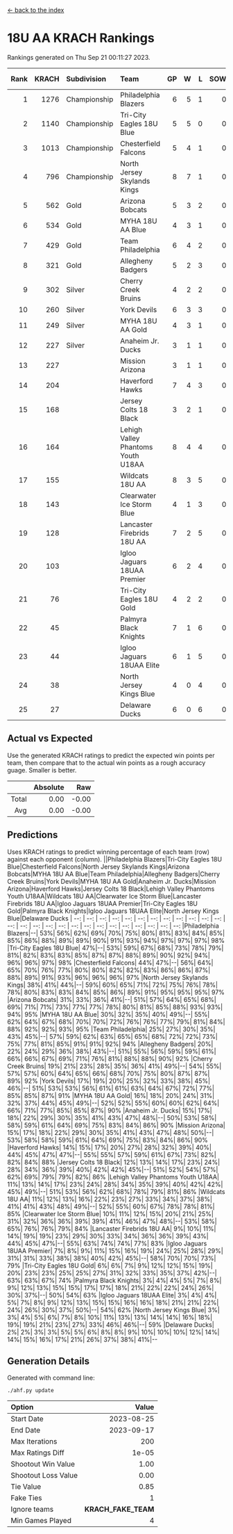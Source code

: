 [<- back to the index](readme.md)
# 18U AA KRACH Rankings
Rankings generated on Thu Sep 21 00:11:27 2023.

Rank|KRACH|Subdivision|Team|GP|W|L|SOW|SOL|T|SoS|Exp Wins|Win Diff
---:|---:|:---|:---|---:|---:|---:|---:|---:|---:|---:|---:|---:
1|1276|Championship|Philadelphia Blazers|6|5|1|0|0|0|472|5.8|-0.0
2|1140|Championship|Tri-City Eagles 18U Blue|5|5|0|0|0|0|165|5.9|0.0
3|1013|Championship|Chesterfield Falcons|5|4|1|0|0|0|483|4.8|-0.0
4|796|Championship|North Jersey Skylands Kings|8|7|1|0|0|0|259|7.8|-0.0
5|562|Gold|Arizona Bobcats|5|3|2|0|0|0|572|3.8|-0.0
6|534|Gold|MYHA 18U AA Blue|4|3|1|0|0|0|276|3.9|0.0
7|429|Gold|Team Philadelphia|6|4|2|0|0|0|367|4.8|-0.0
8|321|Gold|Allegheny Badgers|5|2|3|0|0|0|570|2.8|-0.0
9|302|Silver|Cherry Creek Bruins|4|2|2|0|0|0|444|2.9|0.0
10|260|Silver|York Devils|6|3|3|0|0|0|454|3.8|-0.0
11|249|Silver|MYHA 18U AA Gold|4|3|1|0|0|0|126|3.9|0.0
12|227|Silver|Anaheim Jr. Ducks|3|1|1|0|0|1|227|2.7|0.0
13|227||Mission Arizona|3|1|1|0|0|1|227|2.7|0.0
14|204||Haverford Hawks|7|4|3|0|0|0|267|4.9|0.0
15|168||Jersey Colts 18 Black|3|2|1|0|0|0|116|2.9|0.0
16|164||Lehigh Valley Phantoms Youth U18AA|8|4|4|0|0|0|202|4.9|0.0
17|155||Wildcats 18U AA|8|3|5|0|0|0|340|3.8|-0.0
18|143||Clearwater Ice Storm Blue|4|1|3|0|0|0|419|1.8|-0.0
19|128||Lancaster Firebrids 18U AA|7|2|5|0|0|0|513|2.9|0.0
20|103||Igloo Jaguars 18UAA Premier|6|2|4|0|0|0|335|2.9|0.0
21|76||Tri-City Eagles 18U Gold|4|2|2|0|0|0|89|2.9|0.0
22|45||Palmyra Black Knights|7|1|6|0|0|0|275|1.9|0.0
23|44||Igloo Jaguars 18UAA Elite|6|1|5|0|0|0|189|1.9|0.0
24|38||North Jersey Kings Blue|4|0|4|0|0|0|318|0.9|0.0
25|27||Delaware Ducks|6|0|6|0|0|0|407|0.9|0.0

## Actual vs Expected
Use the generated KRACH ratings to predict the expected win points per team, then compare that to the actual win points as a rough accuracy guage. Smaller is better.

||Absolute|Raw
|---:|---:|---:
|Total|0.00|-0.00
|Avg|0.00|-0.00

## Predictions
Uses KRACH ratings to predict winning percentage of each team (row) against each opponent (column).
||Philadelphia Blazers|Tri-City Eagles 18U Blue|Chesterfield Falcons|North Jersey Skylands Kings|Arizona Bobcats|MYHA 18U AA Blue|Team Philadelphia|Allegheny Badgers|Cherry Creek Bruins|York Devils|MYHA 18U AA Gold|Anaheim Jr. Ducks|Mission Arizona|Haverford Hawks|Jersey Colts 18 Black|Lehigh Valley Phantoms Youth U18AA|Wildcats 18U AA|Clearwater Ice Storm Blue|Lancaster Firebrids 18U AA|Igloo Jaguars 18UAA Premier|Tri-City Eagles 18U Gold|Palmyra Black Knights|Igloo Jaguars 18UAA Elite|North Jersey Kings Blue|Delaware Ducks
| --: | --: | --: | --: | --: | --: | --: | --: | --: | --: | --: | --: | --: | --: | --: | --: | --: | --: | --: | --: | --: | --: | --: | --: | --: | --: 
|Philadelphia Blazers|--| 53%| 56%| 62%| 69%| 70%| 75%| 80%| 81%| 83%| 84%| 85%| 85%| 86%| 88%| 89%| 89%| 90%| 91%| 93%| 94%| 97%| 97%| 97%| 98%
|Tri-City Eagles 18U Blue| 47%|--| 53%| 59%| 67%| 68%| 73%| 78%| 79%| 81%| 82%| 83%| 83%| 85%| 87%| 87%| 88%| 89%| 90%| 92%| 94%| 96%| 96%| 97%| 98%
|Chesterfield Falcons| 44%| 47%|--| 56%| 64%| 65%| 70%| 76%| 77%| 80%| 80%| 82%| 82%| 83%| 86%| 86%| 87%| 88%| 89%| 91%| 93%| 96%| 96%| 96%| 97%
|North Jersey Skylands Kings| 38%| 41%| 44%|--| 59%| 60%| 65%| 71%| 72%| 75%| 76%| 78%| 78%| 80%| 83%| 83%| 84%| 85%| 86%| 89%| 91%| 95%| 95%| 95%| 97%
|Arizona Bobcats| 31%| 33%| 36%| 41%|--| 51%| 57%| 64%| 65%| 68%| 69%| 71%| 71%| 73%| 77%| 77%| 78%| 80%| 81%| 85%| 88%| 93%| 93%| 94%| 95%
|MYHA 18U AA Blue| 30%| 32%| 35%| 40%| 49%|--| 55%| 62%| 64%| 67%| 68%| 70%| 70%| 72%| 76%| 76%| 77%| 79%| 81%| 84%| 88%| 92%| 92%| 93%| 95%
|Team Philadelphia| 25%| 27%| 30%| 35%| 43%| 45%|--| 57%| 59%| 62%| 63%| 65%| 65%| 68%| 72%| 72%| 73%| 75%| 77%| 81%| 85%| 91%| 91%| 92%| 94%
|Allegheny Badgers| 20%| 22%| 24%| 29%| 36%| 38%| 43%|--| 51%| 55%| 56%| 59%| 59%| 61%| 66%| 66%| 67%| 69%| 71%| 76%| 81%| 88%| 88%| 90%| 92%
|Cherry Creek Bruins| 19%| 21%| 23%| 28%| 35%| 36%| 41%| 49%|--| 54%| 55%| 57%| 57%| 60%| 64%| 65%| 66%| 68%| 70%| 75%| 80%| 87%| 87%| 89%| 92%
|York Devils| 17%| 19%| 20%| 25%| 32%| 33%| 38%| 45%| 46%|--| 51%| 53%| 53%| 56%| 61%| 61%| 63%| 64%| 67%| 72%| 77%| 85%| 85%| 87%| 91%
|MYHA 18U AA Gold| 16%| 18%| 20%| 24%| 31%| 32%| 37%| 44%| 45%| 49%|--| 52%| 52%| 55%| 60%| 60%| 62%| 64%| 66%| 71%| 77%| 85%| 85%| 87%| 90%
|Anaheim Jr. Ducks| 15%| 17%| 18%| 22%| 29%| 30%| 35%| 41%| 43%| 47%| 48%|--| 50%| 53%| 58%| 58%| 59%| 61%| 64%| 69%| 75%| 83%| 84%| 86%| 90%
|Mission Arizona| 15%| 17%| 18%| 22%| 29%| 30%| 35%| 41%| 43%| 47%| 48%| 50%|--| 53%| 58%| 58%| 59%| 61%| 64%| 69%| 75%| 83%| 84%| 86%| 90%
|Haverford Hawks| 14%| 15%| 17%| 20%| 27%| 28%| 32%| 39%| 40%| 44%| 45%| 47%| 47%|--| 55%| 55%| 57%| 59%| 61%| 67%| 73%| 82%| 82%| 84%| 88%
|Jersey Colts 18 Black| 12%| 13%| 14%| 17%| 23%| 24%| 28%| 34%| 36%| 39%| 40%| 42%| 42%| 45%|--| 51%| 52%| 54%| 57%| 62%| 69%| 79%| 79%| 82%| 86%
|Lehigh Valley Phantoms Youth U18AA| 11%| 13%| 14%| 17%| 23%| 24%| 28%| 34%| 35%| 39%| 40%| 42%| 42%| 45%| 49%|--| 51%| 53%| 56%| 62%| 68%| 78%| 79%| 81%| 86%
|Wildcats 18U AA| 11%| 12%| 13%| 16%| 22%| 23%| 27%| 33%| 34%| 37%| 38%| 41%| 41%| 43%| 48%| 49%|--| 52%| 55%| 60%| 67%| 78%| 78%| 81%| 85%
|Clearwater Ice Storm Blue| 10%| 11%| 12%| 15%| 20%| 21%| 25%| 31%| 32%| 36%| 36%| 39%| 39%| 41%| 46%| 47%| 48%|--| 53%| 58%| 65%| 76%| 76%| 79%| 84%
|Lancaster Firebrids 18U AA|  9%| 10%| 11%| 14%| 19%| 19%| 23%| 29%| 30%| 33%| 34%| 36%| 36%| 39%| 43%| 44%| 45%| 47%|--| 55%| 63%| 74%| 74%| 77%| 83%
|Igloo Jaguars 18UAA Premier|  7%|  8%|  9%| 11%| 15%| 16%| 19%| 24%| 25%| 28%| 29%| 31%| 31%| 33%| 38%| 38%| 40%| 42%| 45%|--| 58%| 70%| 70%| 73%| 79%
|Tri-City Eagles 18U Gold|  6%|  6%|  7%|  9%| 12%| 12%| 15%| 19%| 20%| 23%| 23%| 25%| 25%| 27%| 31%| 32%| 33%| 35%| 37%| 42%|--| 63%| 63%| 67%| 74%
|Palmyra Black Knights|  3%|  4%|  4%|  5%|  7%|  8%|  9%| 12%| 13%| 15%| 15%| 17%| 17%| 18%| 21%| 22%| 22%| 24%| 26%| 30%| 37%|--| 50%| 54%| 63%
|Igloo Jaguars 18UAA Elite|  3%|  4%|  4%|  5%|  7%|  8%|  9%| 12%| 13%| 15%| 15%| 16%| 16%| 18%| 21%| 21%| 22%| 24%| 26%| 30%| 37%| 50%|--| 54%| 62%
|North Jersey Kings Blue|  3%|  3%|  4%|  5%|  6%|  7%|  8%| 10%| 11%| 13%| 13%| 14%| 14%| 16%| 18%| 19%| 19%| 21%| 23%| 27%| 33%| 46%| 46%|--| 59%
|Delaware Ducks|  2%|  2%|  3%|  3%|  5%|  5%|  6%|  8%|  8%|  9%| 10%| 10%| 10%| 12%| 14%| 14%| 15%| 16%| 17%| 21%| 26%| 37%| 38%| 41%|--

## Generation Details

Generated with command line:
```
./ahf.py update
```

| Option | Value |
| :----- | ----: |
| Start Date | 2023-08-25 |
| End Date | 2023-09-17 |
| Max Iterations | 200 |
| Max Ratings Diff | 1e-05 |
| Shootout Win Value | 1.00 |
| Shootout Loss Value | 0.00 |
| Tie Value | 0.85 |
| Fake Ties | 1 |
| Ignore teams | __KRACH_FAKE_TEAM__ |
| Min Games Played | 4 |

